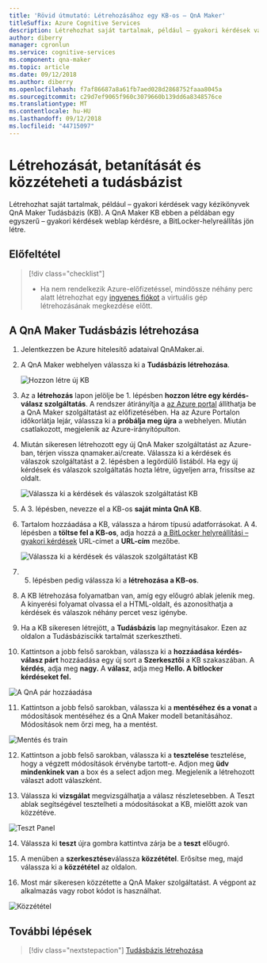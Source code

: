 ```yaml
---
title: 'Rövid útmutató: Létrehozásához egy KB-os – QnA Maker'
titleSuffix: Azure Cognitive Services
description: Létrehozhat saját tartalmak, például – gyakori kérdések vagy kézikönyvek QnA Maker Tudásbázis (KB). A QnA Maker KB ebben a példában egy egyszerű – gyakori kérdések weblap kérdésre, a BitLocker-helyreállítás jön létre.
author: diberry
manager: cgronlun
ms.service: cognitive-services
ms.component: qna-maker
ms.topic: article
ms.date: 09/12/2018
ms.author: diberry
ms.openlocfilehash: f7af86687a8a61fb7aed028d2868752faaa8045a
ms.sourcegitcommit: c29d7ef9065f960c3079660b139dd6a8348576ce
ms.translationtype: MT
ms.contentlocale: hu-HU
ms.lasthandoff: 09/12/2018
ms.locfileid: "44715097"
---
```

# <a name="create-train-and-publish-your-knowledge-base"></a>Létrehozását, betanítását és közzéteheti a tudásbázist

Létrehozhat saját tartalmak, például – gyakori kérdések vagy kézikönyvek QnA Maker Tudásbázis (KB). A QnA Maker KB ebben a példában egy egyszerű – gyakori kérdések weblap kérdésre, a BitLocker-helyreállítás jön létre.

## <a name="prerequisite"></a>Előfeltétel

> [!div class="checklist"]
> * Ha nem rendelkezik Azure-előfizetéssel, mindössze néhány perc alatt létrehozhat egy [ingyenes fiókot](https://azure.microsoft.com/free/?WT.mc_id=A261C142F) a virtuális gép létrehozásának megkezdése előtt.

## <a name="create-a-qna-maker-knowledge-base"></a>A QnA Maker Tudásbázis létrehozása

1. Jelentkezzen be Azure hitelesítő adataival QnAMaker.ai.

2. A QnA Maker webhelyen válassza ki a **Tudásbázis létrehozása**.

   ![Hozzon létre új KB](../media/qna-maker-create-kb.png)

3. Az a **létrehozás** lapon jelölje be 1. lépésben **hozzon létre egy kérdés-válasz szolgáltatás**. A rendszer átirányítja a [az Azure portal](https://ms.portal.azure.com/#create/Microsoft.CognitiveServicesQnAMaker) állíthatja be a QnA Maker szolgáltatást az előfizetésében. Ha az Azure Portalon időkorlátja lejár, válassza ki a **próbálja meg újra** a webhelyen. Miután csatlakozott, megjelenik az Azure-irányítópulton.

4. Miután sikeresen létrehozott egy új QnA Maker szolgáltatást az Azure-ban, térjen vissza qnamaker.ai/create. Válassza ki a kérdések és válaszok szolgáltatást a 2. lépésben a legördülő listából. Ha egy új kérdések és válaszok szolgáltatás hozta létre, ügyeljen arra, frissítse az oldalt.

   ![Válassza ki a kérdések és válaszok szolgáltatást KB](../media/qnamaker-quickstart-kb/qnaservice-selection.png)

5. A 3. lépésben, nevezze el a KB-os **saját minta QnA KB**.

6. Tartalom hozzáadása a KB, válassza a három típusú adatforrásokat. A 4. lépésben a **töltse fel a KB-os**, adja hozzá a [a BitLocker helyreállítási – gyakori kérdések](https://docs.microsoft.com/en-us/windows/security/information-protection/bitlocker/bitlocker-overview-and-requirements-faq) URL-címet a **URL-cím** mezőbe.

   ![Válassza ki a kérdések és válaszok szolgáltatást KB](../media/qnamaker-quickstart-kb/add-datasources.png)

7. 5. lépésben pedig válassza ki a **létrehozása a KB-os**.

8. A KB létrehozása folyamatban van, amíg egy előugró ablak jelenik meg. A kinyerési folyamat olvassa el a HTML-oldalt, és azonosíthatja a kérdések és válaszok néhány percet vesz igénybe.

9. Ha a KB sikeresen létrejött, a **Tudásbázis** lap megnyitásakor. Ezen az oldalon a Tudásbáziscikk tartalmát szerkesztheti.

10. Kattintson a jobb felső sarokban, válassza ki a **hozzáadása kérdés-válasz párt** hozzáadása egy új sort a **Szerkesztői** a KB szakaszában. A **kérdés**, adja meg **nagy.** A **válasz**, adja meg **Hello. A bitlocker kérdéseket fel.**

   ![A QnA pár hozzáadása](../media/qnamaker-quickstart-kb/add-qna-pair.png)

11. Kattintson a jobb felső sarokban, válassza ki a **mentéséhez és a vonat** a módosítások mentéséhez és a QnA Maker modell betanításához. Módosítások nem őrzi meg, ha a mentést.

   ![Mentés és train](../media/qnamaker-quickstart-kb/add-qna-pair2.png)

12. Kattintson a jobb felső sarokban, válassza ki a **tesztelése** tesztelése, hogy a végzett módosítások érvénybe tartott-e. Adjon meg **üdv mindenkinek van** a box és a select adjon meg. Megjelenik a létrehozott választ adott válaszként.

13. Válassza ki **vizsgálat** megvizsgálhatja a válasz részletesebben. A Teszt ablak segítségével tesztelheti a módosításokat a KB, mielőtt azok van közzétéve.

   ![Teszt Panel](../media/qnamaker-quickstart-kb/inspect-panel.png)

14. Válassza ki **teszt** újra gombra kattintva zárja be a **teszt** előugró.

15. A menüben a **szerkesztése**válassza **közzététel**. Erősítse meg, majd válassza ki a **közzététel** az oldalon.

16. Most már sikeresen közzétette a QnA Maker szolgáltatást. A végpont az alkalmazás vagy robot kódot is használhat.

   ![Közzététel](../media/qnamaker-quickstart-kb/publish-sucess.png)

## <a name="next-steps"></a>További lépések

> [!div class="nextstepaction"]
> [Tudásbázis létrehozása](../How-To/create-knowledge-base.md)
